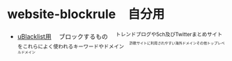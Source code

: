 # website-blockrule　自分用
* [uBlacklist用](https://raw.githubusercontent.com/mori-jio/website-blockrule/main/ublacklist.txt)
　ブロックするもの
　<sup>トレンドブログや5ch及びTwitterまとめサイトをこれらによく使われるキーワードやドメイン<sup>
　<sup>詐欺サイトに利用されやすい海外ドメインその他トップレベルドメイン<sup>
